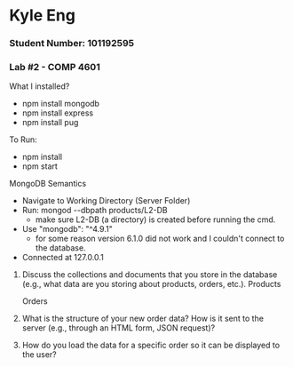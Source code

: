 # Kyle Eng 
### Student Number: 101192595
### Lab #2 - COMP 4601

What I installed?
- npm install mongodb
- npm install express
- npm install pug

To Run:
- npm install
- npm start

MongoDB Semantics
- Navigate to Working Directory (Server Folder)
- Run: mongod --dbpath products/L2-DB
	- make sure L2-DB (a directory) is created before running the cmd.
- Use "mongodb": "^4.9.1"
	- for some reason version 6.1.0 did not work and I couldn't connect to the database.
- Connected at 127.0.0.1


1. Discuss the collections and documents that you store in the database (e.g., what data are you storing about products, orders, etc.).
	Products

	Orders
	

2. What is the structure of your new order data? How is it sent to the server (e.g., through an HTML form, JSON request)?



3. How do you load the data for a specific order so it can be displayed to the user?




